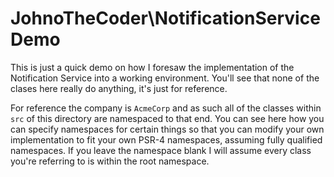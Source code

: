 # JohnoTheCoder\NotificationService Demo

This is just a quick demo on how I foresaw the implementation of the Notification Service into a working environment. You'll see that none of the clases here really do anything, it's just for reference.

For reference the company is `AcmeCorp` and as such all of the classes within `src` of this directory are namespaced to that end. You can see here how you can specify namespaces for certain things so that you can modify your own implementation to fit your own PSR-4 namespaces, assuming fully qualified namespaces. If you leave the namespace blank I will assume every class you're referring to is within the root namespace.
